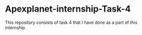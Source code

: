 # Apexplanet-internship-Task-4
This repository consists of task 4 that I have done as a part of this internship.
